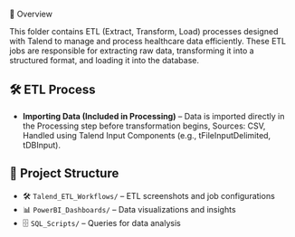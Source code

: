 📌 Overview

This folder contains ETL (Extract, Transform, Load) processes designed with Talend to manage and process healthcare data efficiently. These ETL jobs are responsible for extracting raw data, transforming it into a structured format, and loading it into the database.



## 🛠️ ETL Process
- **Importing Data (Included in Processing)** – Data is imported directly in the Processing step before transformation begins, Sources: CSV, 	Handled using Talend Input Components (e.g., tFileInputDelimited, tDBInput). 


## 📁 Project Structure
- 🛠️ `Talend_ETL_Workflows/` – ETL screenshots and job configurations  
- 📊 `PowerBI_Dashboards/` – Data visualizations and insights  
- 🗄️ `SQL_Scripts/` – Queries for data analysis  


